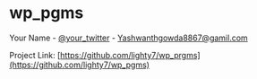 # wp_pgms

Your Name - [@your_twitter](https://www.instagram.com/_its_me_yash___/) - Yashwanthgowda8867@gamil.com

Project Link: [https://github.com/lighty7/wp_prgms](https://github.com/lighty7/wp_pgms)
